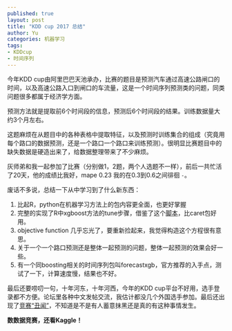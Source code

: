 ```yaml
---
published: true
layout: post
title: "KDD cup 2017 总结"
author: Yu
categories: 机器学习
tags:
- KDDcup
- 时间序列
---
```



今年KDD cup由阿里巴巴天池承办，比赛的题目是预测汽车通过高速公路闸口的时间，以及高速公路入口到闸口的车流量，这是一个时间序列预测类的问题，同类问题很多都属于经济学方面。

预测方法就是提取前6个时间段的信息，预测后6个时间段的结果。训练数据量大约3个月左右。

这题麻烦在从题目中的各种表格中提取特征，以及预测时训练集合的组成（究竟用每个路口的数据预测，还是一个路口一个路口来训练预测）。很明显比赛题目中的缺失数据是硬造出来了，给数据整理带来了不少麻烦。

灰师弟和我一起参加了比赛（分别做1，2题，两个人选题不一样），前后一共忙活了20天，他的成绩比我好，mape 0.23 我的在0.3到0.6之间徘徊 <code>_-_</code>。

废话不多说，总结一下从中学习到了什么新东西：

1. 比起R，python在机器学习方法上的包内容更全面，也更好掌握
2. 完整的实现了R中xgboost方法的tune步骤，借鉴了这个[脚本](https://gist.github.com/NOllAl/b48c76ea0765a3d34879bd0dc04d3ec4)，比caret包好用。
3. objective function 几乎忘光了，要重新捡起来，我觉得构造这个方程很有意思。
4. 关于一个一个路口预测还是整体一起预测的问题，整体一起预测的效果会好一些。
5. 有一个同boosting相关的时间序列包叫forecastxgb，官方推荐的入手点，测试了一下，计算速度慢，结果也不好。


最后还要唠叨一句，十年河东，十年河西，今年的KDD cup平台不好用，选手登录都不方便。论坛里各种中文发帖交流，我估计都没几个外国选手参加。最后还出现了[竞赛“丑闻”](https://tianchi.aliyun.com/competition/new_articleDetail.html?raceId=231597&postsId=1439&from=part)，不知道是不是有人蓄意抹黑还是真的有这种事情发生。

**数数据竞赛，还看Kaggle！**
